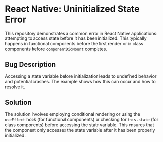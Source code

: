 # React Native: Uninitialized State Error

This repository demonstrates a common error in React Native applications: attempting to access state before it has been initialized. This typically happens in functional components before the first render or in class components before `componentDidMount` completes.

## Bug Description
Accessing a state variable before initialization leads to undefined behavior and potential crashes.  The example shows how this can occur and how to resolve it.

## Solution
The solution involves employing conditional rendering or using the `useEffect` hook (for functional components) or checking for `this.state` (for class components) before accessing the state variable.  This ensures that the component only accesses the state variable after it has been properly initialized.